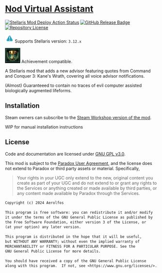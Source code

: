# [Nod Virtual Assistant](https://steamcommunity.com/sharedfiles/filedetails/?id=1535597838)
[![Stellaris Mod Deploy Action Status](https://github.com/aerolfos/nod_voice_advisor/actions/workflows/deployStellarisMod.yml/badge.svg)](https://github.com/aerolfos/nod_voice_advisor/actions/workflows/deployStellarisMod.yml)
[![GitHub Release Badge](https://img.shields.io/github/v/release/aerolfos/nod_voice_advisor?logo=github&style=flat)](https://github.com/Aerolfos/aerial_realistic_ships/releases/latest)
[![Repository License](https://img.shields.io/github/license/aerolfos/nod_voice_advisor?style=flat&color=brightgreen)](LICENSE)
<!---[![Discord](https://img.shields.io/discord/739835273969664050?style=flat&label=Discord&logo=discord&logoColor=white&color=7289DA)](https://discord.com/invite/xUrG9wh)--->

![Blue Triangle](https://raw.githubusercontent.com/Aerolfos/stellaris_mod_deploy_action/main/assets/blue_caution_triangle.png) Supports Stellaris version: `3.12.x`

![Achievement Icon](https://raw.githubusercontent.com/Aerolfos/stellaris_mod_deploy_action/main/assets/victorious_small.png) Achievement compatible.

A Stellaris mod that adds a new advisor featuring quotes from Command and Conquer 3: Kane's Wrath, covering all voice advisor notifications.

(Almost) Guaranteeed to contain no traces of evil computer assisted biologically augmented lifeforms.

## Installation
Steam owners can subscribe to the [Steam Workshop version of the mod](https://steamcommunity.com/sharedfiles/filedetails/?id=1535597838).

WIP for manual installation instructions

## License
Code and documentation are licensed under [GNU GPL v3.0](LICENSE). 

This mod is subject to the [Paradox User Agreement](https://legal.paradoxplaza.com/eula), and the license does not extend to Paradox or third party assets or material. Specifically,

> Your rights in your UGC only extend to the new, original content you create as part of your UGC and do not extend to or grant any rights to the Services or anything created or made available by third parties, or any content made available by Paradox through the Services.

    Copyright (c) 2024 Aerolfos

    This program is free software: you can redistribute it and/or modify
    it under the terms of the GNU General Public License as published by
    the Free Software Foundation, either version 3 of the License, or
    (at your option) any later version.

    This program is distributed in the hope that it will be useful,
    but WITHOUT ANY WARRANTY; without even the implied warranty of
    MERCHANTABILITY or FITNESS FOR A PARTICULAR PURPOSE. See the
    GNU General Public License for more details.

    You should have received a copy of the GNU General Public License
    along with this program.  If not, see <https://www.gnu.org/licenses/>.
